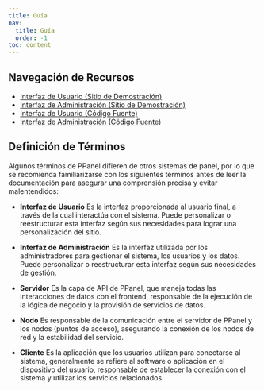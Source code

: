 ```yaml
---
title: Guía
nav:
  title: Guía
  order: -1
toc: content
---
```


## Navegación de Recursos

- [Interfaz de Usuario (Sitio de Demostración)](https://user.ppanel.dev)
- [Interfaz de Administración (Sitio de Demostración)](https://admin.ppanel.dev)
- [Interfaz de Usuario (Código Fuente)](https://github.com/perfect-panel/ppanel-web/tree/main/apps/user)
- [Interfaz de Administración (Código Fuente)](https://github.com/perfect-panel/ppanel-web/tree/main/apps/admin)

## Definición de Términos

Algunos términos de PPanel difieren de otros sistemas de panel, por lo que se recomienda familiarizarse con los siguientes términos antes de leer la documentación para asegurar una comprensión precisa y evitar malentendidos:

- **Interfaz de Usuario**
  Es la interfaz proporcionada al usuario final, a través de la cual interactúa con el sistema. Puede personalizar o reestructurar esta interfaz según sus necesidades para lograr una personalización del sitio.

- **Interfaz de Administración**
  Es la interfaz utilizada por los administradores para gestionar el sistema, los usuarios y los datos. Puede personalizar o reestructurar esta interfaz según sus necesidades de gestión.

- **Servidor**
  Es la capa de API de PPanel, que maneja todas las interacciones de datos con el frontend, responsable de la ejecución de la lógica de negocio y la provisión de servicios de datos.

- **Nodo**
  Es responsable de la comunicación entre el servidor de PPanel y los nodos (puntos de acceso), asegurando la conexión de los nodos de red y la estabilidad del servicio.

- **Cliente**
  Es la aplicación que los usuarios utilizan para conectarse al sistema, generalmente se refiere al software o aplicación en el dispositivo del usuario, responsable de establecer la conexión con el sistema y utilizar los servicios relacionados.

